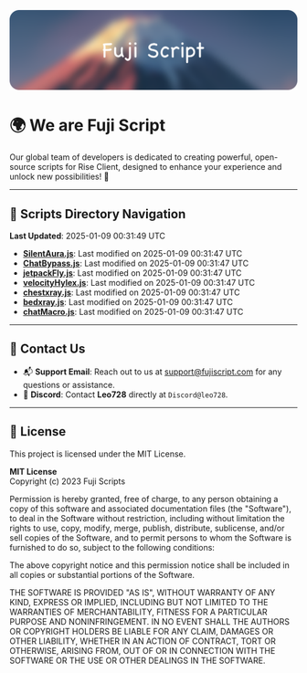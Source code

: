 ![Banner](.github/b.webp)

# 🌍 **We are Fuji Script**

Our global team of developers is dedicated to creating powerful, open-source scripts for Rise Client, designed to enhance your experience and unlock new possibilities! 🌟

---
<!-- SCRIPTS_NAVIGATION_START -->
## 📂 **Scripts Directory Navigation**

**Last Updated**: 2025-01-09 00:31:49 UTC

- **[SilentAura.js](scripts/SilentAura.js)**: Last modified on 2025-01-09 00:31:47 UTC
- **[ChatBypass.js](scripts/ChatBypass.js)**: Last modified on 2025-01-09 00:31:47 UTC
- **[jetpackFly.js](scripts/jetpackFly.js)**: Last modified on 2025-01-09 00:31:47 UTC
- **[velocityHylex.js](scripts/velocityHylex.js)**: Last modified on 2025-01-09 00:31:47 UTC
- **[chestxray.js](scripts/chestxray.js)**: Last modified on 2025-01-09 00:31:47 UTC
- **[bedxray.js](scripts/bedxray.js)**: Last modified on 2025-01-09 00:31:47 UTC
- **[chatMacro.js](scripts/chatMacro.js)**: Last modified on 2025-01-09 00:31:47 UTC

<!-- SCRIPTS_NAVIGATION_END -->

---

## 💬 **Contact Us**  
- 📬 **Support Email**: Reach out to us at [support@fujiscript.com](mailto:support@fujiscript.com) for any questions or assistance.  
- 💬 **Discord**: Contact **Leo728** directly at `Discord@leo728`.

---

## 📜 **License**

This project is licensed under the MIT License.  

**MIT License**  
Copyright (c) 2023 Fuji Scripts  

Permission is hereby granted, free of charge, to any person obtaining a copy of this software and associated documentation files (the "Software"), to deal in the Software without restriction, including without limitation the rights to use, copy, modify, merge, publish, distribute, sublicense, and/or sell copies of the Software, and to permit persons to whom the Software is furnished to do so, subject to the following conditions:  

The above copyright notice and this permission notice shall be included in all copies or substantial portions of the Software.  

THE SOFTWARE IS PROVIDED "AS IS", WITHOUT WARRANTY OF ANY KIND, EXPRESS OR IMPLIED, INCLUDING BUT NOT LIMITED TO THE WARRANTIES OF MERCHANTABILITY, FITNESS FOR A PARTICULAR PURPOSE AND NONINFRINGEMENT. IN NO EVENT SHALL THE AUTHORS OR COPYRIGHT HOLDERS BE LIABLE FOR ANY CLAIM, DAMAGES OR OTHER LIABILITY, WHETHER IN AN ACTION OF CONTRACT, TORT OR OTHERWISE, ARISING FROM, OUT OF OR IN CONNECTION WITH THE SOFTWARE OR THE USE OR OTHER DEALINGS IN THE SOFTWARE.  
